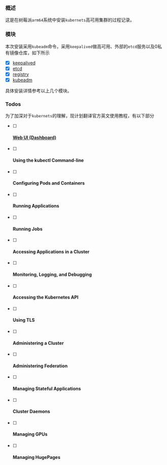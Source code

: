 ### 概述

这是在树莓派`arm64`系统中安装`kubernets`高可用集群的过程记录。

### 模块

本次安装采用`kubeadm`命令，采用`keepalived`做高可用、外部的`etcd`服务以及0私有镜像仓库，如下所示

- [x] [keepalived](https://github.com/goodliving/smarthome/tree/master/kubernets/keepalived)
- [x] [etcd](https://github.com/goodliving/smarthome/tree/master/kubernets/etcd)
- [x] [registry](https://github.com/goodliving/smarthome/tree/master/kubernets/gitOps/registry)
- [x] [kubeadm](https://github.com/goodliving/smarthome/tree/master/kubernets/kubeadm)

具体安装详情参考以上几个模块。

### Todos

为了加深对于`kubernets`的理解，现计划翻译官方英文使用教程，有以下部分

- [ ] #### [Web UI (Dashboard)](https://github.com/goodliving/smarthome/tree/master/kubernets/learn/webui)


- [ ] #### Using the kubectl Command-line

- [ ] #### Configuring Pods and Containers

- [ ] #### Running Applications

- [ ] #### Running Jobs

- [ ] #### Accessing Applications in a Cluster

- [ ] #### Monitoring, Logging, and Debugging

- [ ] #### Accessing the Kubernetes API

- [ ] #### Using TLS

- [ ] #### Administering a Cluster

- [ ] #### Administering Federation

- [ ] #### Managing Stateful Applications

- [ ] #### Cluster Daemons

- [ ] #### Managing GPUs

- [ ] #### Managing HugePages

